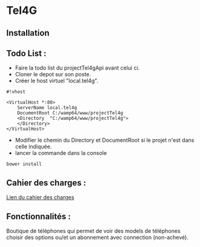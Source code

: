 # Tel4G #
## Installation ##

Todo List :
-------

* Faire la todo list du projectTel4gApi avant celui ci.
* Cloner le depot sur son poste.
* Créer le host virtuel "local.tel4g".

```
#!vhost

<VirtualHost *:80>
	ServerName local.tel4g
	DocumentRoot C:/wamp64/www/projectTel4g
	<Directory  "C:/wamp64/www/projectTel4g">
	</Directory>
</VirtualHost>
```
* Modifier le chemin du  Directory et DocumentRoot si le projet n'est dans celle indiquée.
* lancer la commande dans la console 
```
bower install
```

Cahier des charges :
-------
[Lien du cahier des charges](doc/cahierDesCharges.md)

Fonctionnalités :
-------

Boutique de téléphones qui permet de voir des models de téléphones choisir des options ou/et un abonnement avec connection (non-achevé).